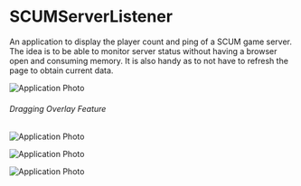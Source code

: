 # SCUMServerListener

An application to display the player count and ping of a SCUM game server. The idea is to be able to monitor server status without having a browser open and consuming memory. It is also handy as to not have to refresh the page to obtain current data.

![Application Photo](https://i.imgur.com/kY6Zvfb.png)

###### Dragging Overlay Feature
![Application Photo](https://i.imgur.com/GAtbmj2.gif)

![Application Photo](https://i.imgur.com/AuxnmSl.png)

![Application Photo](https://i.imgur.com/hx9PQl1.png)
